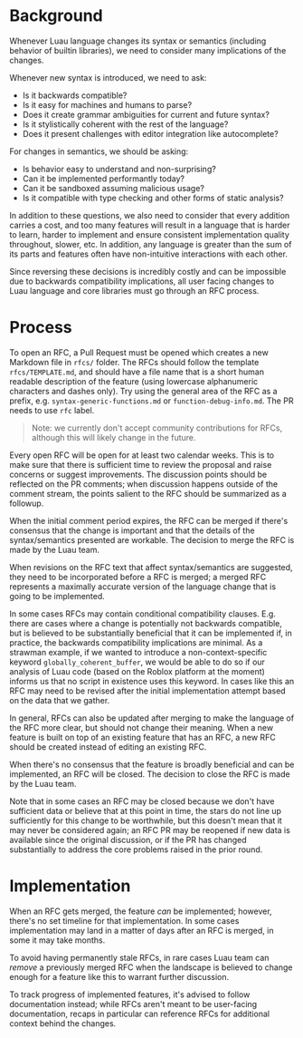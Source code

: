 Background
===

Whenever Luau language changes its syntax or semantics (including behavior of builtin libraries), we need to consider many implications of the changes.

Whenever new syntax is introduced, we need to ask:

- Is it backwards compatible?
- Is it easy for machines and humans to parse?
- Does it create grammar ambiguities for current and future syntax?
- Is it stylistically coherent with the rest of the language?
- Does it present challenges with editor integration like autocomplete?

For changes in semantics, we should be asking:

- Is behavior easy to understand and non-surprising?
- Can it be implemented performantly today?
- Can it be sandboxed assuming malicious usage?
- Is it compatible with type checking and other forms of static analysis?

In addition to these questions, we also need to consider that every addition carries a cost, and too many features will result in a language that is harder to learn, harder to implement and ensure consistent implementation quality throughout, slower, etc. In addition, any language is greater than the sum of its parts and features often have non-intuitive interactions with each other.

Since reversing these decisions is incredibly costly and can be impossible due to backwards compatibility implications, all user facing changes to Luau language and core libraries must go through an RFC process.

Process
===

To open an RFC, a Pull Request must be opened which creates a new Markdown file in `rfcs/` folder. The RFCs should follow the template `rfcs/TEMPLATE.md`, and should have a file name that is a short human readable description of the feature (using lowercase alphanumeric characters and dashes only). Try using the general area of the RFC as a prefix, e.g. `syntax-generic-functions.md` or `function-debug-info.md`. The PR needs to use `rfc` label.

> Note: we currently don't accept community contributions for RFCs, although this will likely change in the future.

Every open RFC will be open for at least two calendar weeks. This is to make sure that there is sufficient time to review the proposal and raise concerns or suggest improvements. The discussion points should be reflected on the PR comments; when discussion happens outside of the comment stream, the points salient to the RFC should be summarized as a followup.

When the initial comment period expires, the RFC can be merged if there's consensus that the change is important and that the details of the syntax/semantics presented are workable. The decision to merge the RFC is made by the Luau team.

When revisions on the RFC text that affect syntax/semantics are suggested, they need to be incorporated before a RFC is merged; a merged RFC represents a maximally accurate version of the language change that is going to be implemented.

In some cases RFCs may contain conditional compatibility clauses. E.g. there are cases where a change is potentially not backwards compatible, but is believed to be substantially beneficial that it can be implemented if, in practice, the backwards compatibility implications are minimal. As a strawman example, if we wanted to introduce a non-context-specific keyword `globally_coherent_buffer`, we would be able to do so if our analysis of Luau code (based on the Roblox platform at the moment) informs us that no script in existence uses this keyword. In cases like this an RFC may need to be revised after the initial implementation attempt based on the data that we gather.

In general, RFCs can also be updated after merging to make the language of the RFC more clear, but should not change their meaning. When a new feature is built on top of an existing feature that has an RFC, a new RFC should be created instead of editing an existing RFC.

When there's no consensus that the feature is broadly beneficial and can be implemented, an RFC will be closed. The decision to close the RFC is made by the Luau team.

Note that in some cases an RFC may be closed because we don't have sufficient data or believe that at this point in time, the stars do not line up sufficiently for this change to be worthwhile, but this doesn't mean that it may never be considered again; an RFC PR may be reopened if new data is available since the original discussion, or if the PR has changed substantially to address the core problems raised in the prior round.

Implementation
===

When an RFC gets merged, the feature *can* be implemented; however, there's no set timeline for that implementation. In some cases implementation may land in a matter of days after an RFC is merged, in some it may take months.

To avoid having permanently stale RFCs, in rare cases Luau team can *remove* a previously merged RFC when the landscape is believed to change enough for a feature like this to warrant further discussion.

To track progress of implemented features, it's advised to follow documentation instead; while RFCs aren't meant to be user-facing documentation, recaps in particular can reference RFCs for additional context behind the changes.
